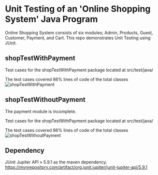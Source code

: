 # Unit Testing of an 'Online Shopping System' Java Program
Online Shopping System consists of six modules; Admin, Products, Guest, Customer, Payment, and Cart.
This repo demonstrates Unit Testing using JUnit.
## shopTestWithPayment
Test cases for the shopTestWithPayment package located at src/test/java/

The test cases covered 86% lines of code of the total classes
![shopTestWithPayment](https://user-images.githubusercontent.com/61628453/203163616-7b3015a3-23c3-4d8d-820f-4d50f6cf4642.png)

## shopTestWithoutPayment
The payment module is incomplete.

Test cases for the shopTestWithPayment package located at src/test/java/ 

The test cases covered 86% lines of code of the total classes
![shopTestWithoutPayment](https://user-images.githubusercontent.com/61628453/203163648-ad8dc087-ff3d-4714-a79e-8b93acd038f8.png)

## Dependency
JUnit Jupiter API » 5.9.1 as the maven dependency.
https://mvnrepository.com/artifact/org.junit.jupiter/junit-jupiter-api/5.9.1
